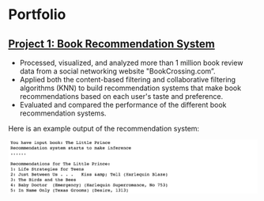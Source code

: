 # Portfolio


## [Project 1: Book Recommendation System](https://github.com/ShibiIU/Book-Recommendation-System)
- Processed, visualized, and analyzed more than 1 million book review data from a social networking website "BookCrossing.com”.
- Applied both the content-based filtering and collaborative filtering algorithms (KNN) to build recommendation systems that make book recommendations based on each user's taste and preference.
- Evaluated and compared the performance of the different book recommendation systems.

Here is an example output of the recommendation system: 

![](https://github.com/ShibiIU/Portfolio/blob/main/images/BOOKREC.png)


